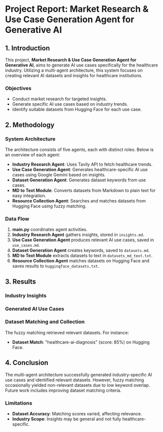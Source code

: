 # Project Report: Market Research & Use Case Generation Agent for Generative AI

## 1. Introduction
This project, **Market Research & Use Case Generation Agent for Generative AI**, aims to generate AI use cases specifically for the healthcare industry. Utilizing a multi-agent architecture, this system focuses on creating relevant AI datasets and insights for healthcare institutions.

### Objectives
- Conduct market research for targeted insights.
- Generate specific AI use cases based on industry trends.
- Identify suitable datasets from Hugging Face for each use case.

## 2. Methodology
### System Architecture
The architecture consists of five agents, each with distinct roles. Below is an overview of each agent:

- **Industry Research Agent**: Uses Tavily API to fetch healthcare trends.
- **Use Case Generation Agent**: Generates healthcare-specific AI use cases using Google Gemini based on insights.
- **Dataset Generation Agent**: Generates dataset keywords from use cases.
- **MD to Text Module**: Converts datasets from Markdown to plain text for easy integration.
- **Resource Collection Agent**: Searches and matches datasets from Hugging Face using fuzzy matching.

### Data Flow
1. **main.py** coordinates agent activities.
2. **Industry Research Agent** gathers insights, stored in `insights.md`.
3. **Use Case Generation Agent** produces relevant AI use cases, saved in `use_cases.md`.
4. **Dataset Generation Agent** creates keywords, saved to `datasets.md`.
5. **MD to Text Module** extracts datasets to text in `datasets_md_text.txt`.
6. **Resource Collection Agent** matches datasets on Hugging Face and saves results to `huggingface_datasets.txt`.

## 3. Results
### Industry Insights

### Generated AI Use Cases

### Dataset Matching and Collection
The fuzzy matching retrieved relevant datasets. For instance:
- **Dataset Match**: "healthcare-ai-diagnosis" (score: 85%) on Hugging Face.

## 4. Conclusion
The multi-agent architecture successfully generated industry-specific AI use cases and identified relevant datasets. However, fuzzy matching occasionally yielded non-relevant datasets due to low keyword overlap. Future work includes improving dataset matching criteria.

### Limitations
- **Dataset Accuracy**: Matching scores varied, affecting relevance.
- **Industry Scope**: Insights may be general and not fully healthcare-specific.